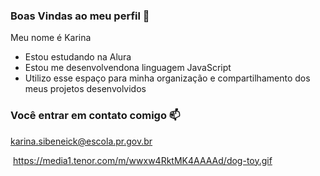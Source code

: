 ### Boas Vindas ao meu perfil 💙

Meu nome é Karina

- Estou estudando na Alura
- Estou me desenvolvendona linguagem JavaScript
- Utilizo esse espaço para minha organização e compartilhamento dos meus projetos desenvolvidos

### Você entrar em contato comigo 📫

karina.sibeneick@escola.pr.gov.br



![]()
https://media1.tenor.com/m/wwxw4RktMK4AAAAd/dog-toy.gif
